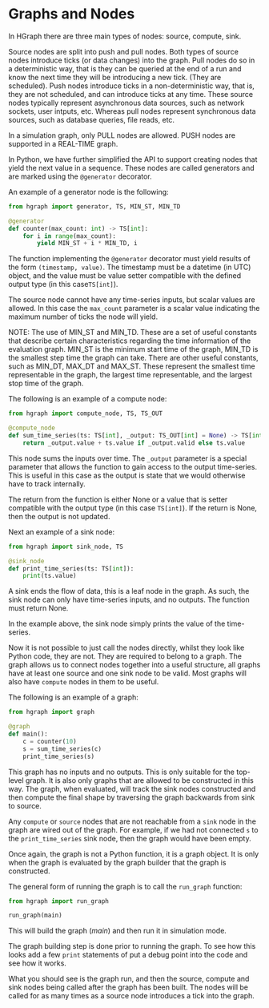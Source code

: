 Graphs and Nodes
================

In HGraph there are three main types of nodes: source, compute, sink.

Source nodes are split into push and pull nodes. Both types of source nodes introduce
ticks (or data changes) into the graph. Pull nodes do so in a deterministic way, that
is they can be queried at the end of a run and know the next time they will be 
introducing a new tick. (They are scheduled). Push nodes introduce ticks in a non-deterministic
way, that is, they are not scheduled, and can introduce ticks at any time. These
source nodes typically represent asynchronous data sources, such as network sockets,
user intputs, etc. Whereas pull nodes represent synchronous data sources, such as
database queries, file reads, etc.

In a simulation graph, only PULL nodes are allowed. PUSH nodes are supported in a REAL-TIME
graph.

In Python, we have further simplified the API to support creating nodes that yield the
next value in a sequence. These nodes are called generators and are marked using the
`@generator` decorator.

An example of a generator node is the following:

```python
from hgraph import generator, TS, MIN_ST, MIN_TD

@generator
def counter(max_count: int) -> TS[int]:
    for i in range(max_count):
        yield MIN_ST + i * MIN_TD, i
```

The function implementing the `@generator` decorator must yield results of the form
`(timestamp, value)`. The timestamp must be a datetime (in UTC) object, and the value
must be value setter compatible with the defined output type (in this case``TS[int]``).

The source node cannot have any time-series inputs, but scalar values are allowed.
In this case the `max_count` parameter is a scalar value indicating the maximum number
of ticks the node will yield.

NOTE: The use of MIN_ST and MIN_TD. These are a set of useful constants that describe
certain characteristics regarding the time information of the evaluation graph.
MIN_ST is the minimum start time of the graph, MIN_TD is the smallest step time
the graph can take. There are other useful constants, such as MIN_DT, MAX_DT and MAX_ST.
These represent the smallest time representable in the graph, the largest time
representable, and the largest stop time of the graph.

The following is an example of a compute node:

```python
from hgraph import compute_node, TS, TS_OUT

@compute_node
def sum_time_series(ts: TS[int], _output: TS_OUT[int] = None) -> TS[int]:
    return _output.value + ts.value if _output.valid else ts.value
```

This node sums the inputs over time. The `_output` parameter is a special parameter that
allows the function to gain access to the output time-series. This is useful in this case
as the output is state that we would otherwise have to track internally.

The return from the function is either None or a value that is setter compatible with the
output type (in this case `TS[int]`). If the return is None, then the output is not updated.

Next an example of a sink node:

```python
from hgraph import sink_node, TS

@sink_node
def print_time_series(ts: TS[int]):
    print(ts.value)
```

A sink ends the flow of data, this is a leaf node in the graph. As such, the sink node
can only have time-series inputs, and no outputs. The function must return None.

In the example above, the sink node simply prints the value of the time-series.

Now it is not possible to just call the nodes directly, whilst they look like Python code,
they are not. They are required to belong to a graph. The graph allows us to connect
nodes together into a useful structure, all graphs have at least one source and one sink
node to be valid. Most graphs will also have `compute` nodes in them to be useful.

The following is an example of a graph:

```python
from hgraph import graph

@graph
def main():
    c = counter(10)
    s = sum_time_series(c)
    print_time_series(s)
```

This graph has no inputs and no outputs. This is only suitable for the top-level graph.
It is also only graphs that are allowed to be constructed in this way. The graph, when
evaluated, will track the sink nodes constructed and then compute the final shape by
traversing the graph backwards from sink to source. 

Any `compute` or `source` nodes that are not reachable from a `sink` node in the graph are
wired out of the graph. For example, if we had not connected ``s`` to the ``print_time_series``
sink node, then the graph would have been empty.

Once again, the graph is not a Python function, it is a graph object. It is only when
the graph is evaluated by the graph builder that the graph is constructed.

The general form of running the graph is to call the ``run_graph`` function:

```python
from hgraph import run_graph

run_graph(main)
```

This will build the graph (*main*) and then run it in simulation mode.

The graph building step is done prior to running the graph. To see how this looks
add a few ``print`` statements of put a debug point into the code and see how it works.

What you should see is the graph run, and then the source, compute and sink nodes being called
after the graph has been built. The nodes will be called for as many times as a source
node introduces a tick into the graph.
